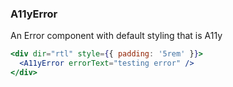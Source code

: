 ### A11yError

An Error component with default styling that is A11y

```jsx
<div dir="rtl" style={{ padding: '5rem' }}>
  <A11yError errorText="testing error" />
</div>
```

